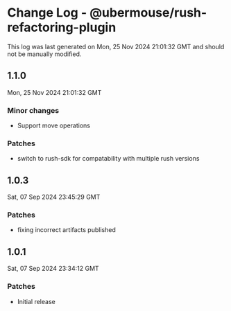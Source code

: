 # Change Log - @ubermouse/rush-refactoring-plugin

This log was last generated on Mon, 25 Nov 2024 21:01:32 GMT and should not be manually modified.

## 1.1.0
Mon, 25 Nov 2024 21:01:32 GMT

### Minor changes

- Support move operations

### Patches

- switch to rush-sdk for compatability with multiple rush versions

## 1.0.3
Sat, 07 Sep 2024 23:45:29 GMT

### Patches

- fixing incorrect artifacts published

## 1.0.1
Sat, 07 Sep 2024 23:34:12 GMT

### Patches

- Initial release

